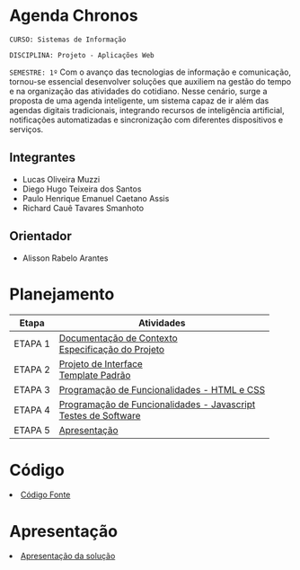 # Agenda Chronos

`CURSO: Sistemas de Informação`

`DISCIPLINA: Projeto - Aplicações Web`

`SEMESTRE: 1º`
Com o avanço das tecnologias de informação e comunicação, tornou-se essencial desenvolver soluções que auxiliem na gestão do tempo e na organização das atividades do cotidiano. Nesse cenário, surge a proposta de uma agenda inteligente, um sistema capaz de ir além das agendas digitais tradicionais, integrando recursos de inteligência artificial, notificações automatizadas e sincronização com diferentes dispositivos e serviços.

## Integrantes

* Lucas Oliveira Muzzi
* Diego Hugo Teixeira dos Santos
* Paulo Henrique Emanuel Caetano Assis
* Richard Cauê Tavares Smanhoto


## Orientador

* Alisson Rabelo Arantes


# Planejamento

| Etapa         | Atividades |
|  :----:   | ----------- |
| ETAPA 1         |[Documentação de Contexto](docs/context.md) <br> [Especificação do Projeto](docs/especification.md) |
| ETAPA 2         |[Projeto de Interface](docs/interface.md) <br> [Template Padrão](docs/template.md) |
| ETAPA 3         |[Programação de Funcionalidades - HTML e CSS](docs/development.md) |
| ETAPA 4        |[Programação de Funcionalidades - Javascript](docs/development.md) <br> [Testes de Software ](docs/tests.md) |
| ETAPA 5         | [Apresentação](presentation/README.md) |

# Código

<li><a href="src/README.md"> Código Fonte</a></li>

# Apresentação

<li><a href="presentation/README.md"> Apresentação da solução</a></li>

